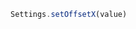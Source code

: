 <!--TITLE:Settings.setOffsetX()-->
<!--ABOUT:Upspark's Settings API module.-->

```javascript
Settings.setOffsetX(value)
```